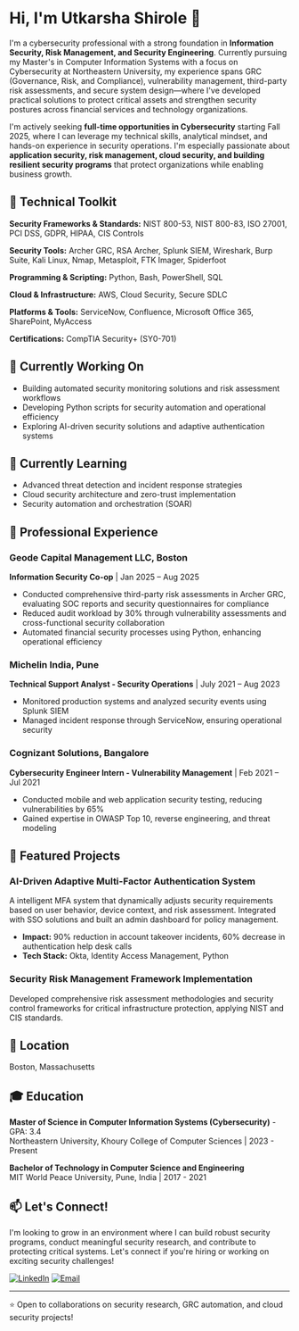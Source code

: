 # Hi, I'm Utkarsha Shirole 👋

I'm a cybersecurity professional with a strong foundation in **Information Security, Risk Management, and Security Engineering**. Currently pursuing my Master's in Computer Information Systems with a focus on Cybersecurity at Northeastern University, my experience spans GRC (Governance, Risk, and Compliance), vulnerability management, third-party risk assessments, and secure system design—where I've developed practical solutions to protect critical assets and strengthen security postures across financial services and technology organizations.

I'm actively seeking **full-time opportunities in Cybersecurity** starting Fall 2025, where I can leverage my technical skills, analytical mindset, and hands-on experience in security operations. I'm especially passionate about **application security, risk management, cloud security, and building resilient security programs** that protect organizations while enabling business growth.

## 🔧 Technical Toolkit

**Security Frameworks & Standards:** NIST 800-53, NIST 800-83, ISO 27001, PCI DSS, GDPR, HIPAA, CIS Controls

**Security Tools:** Archer GRC, RSA Archer, Splunk SIEM, Wireshark, Burp Suite, Kali Linux, Nmap, Metasploit, FTK Imager, Spiderfoot

**Programming & Scripting:** Python, Bash, PowerShell, SQL

**Cloud & Infrastructure:** AWS, Cloud Security, Secure SDLC

**Platforms & Tools:** ServiceNow, Confluence, Microsoft Office 365, SharePoint, MyAccess

**Certifications:** CompTIA Security+ (SY0-701)

## 🎯 Currently Working On

- Building automated security monitoring solutions and risk assessment workflows
- Developing Python scripts for security automation and operational efficiency
- Exploring AI-driven security solutions and adaptive authentication systems

## 🌱 Currently Learning

- Advanced threat detection and incident response strategies
- Cloud security architecture and zero-trust implementation
- Security automation and orchestration (SOAR)

## 💼 Professional Experience

### Geode Capital Management LLC, Boston
**Information Security Co-op** | Jan 2025 – Aug 2025
- Conducted comprehensive third-party risk assessments in Archer GRC, evaluating SOC reports and security questionnaires for compliance
- Reduced audit workload by 30% through vulnerability assessments and cross-functional security collaboration
- Automated financial security processes using Python, enhancing operational efficiency

### Michelin India, Pune
**Technical Support Analyst - Security Operations** | July 2021 – Aug 2023
- Monitored production systems and analyzed security events using Splunk SIEM
- Managed incident response through ServiceNow, ensuring operational security

### Cognizant Solutions, Bangalore
**Cybersecurity Engineer Intern - Vulnerability Management** | Feb 2021 – Jul 2021
- Conducted mobile and web application security testing, reducing vulnerabilities by 65%
- Gained expertise in OWASP Top 10, reverse engineering, and threat modeling

## 🚀 Featured Projects

### AI-Driven Adaptive Multi-Factor Authentication System
A intelligent MFA system that dynamically adjusts security requirements based on user behavior, device context, and risk assessment. Integrated with SSO solutions and built an admin dashboard for policy management.
- **Impact:** 90% reduction in account takeover incidents, 60% decrease in authentication help desk calls
- **Tech Stack:** Okta, Identity Access Management, Python

### Security Risk Management Framework Implementation
Developed comprehensive risk assessment methodologies and security control frameworks for critical infrastructure protection, applying NIST and CIS standards.

## 📍 Location
Boston, Massachusetts

## 🎓 Education

**Master of Science in Computer Information Systems (Cybersecurity)** - GPA: 3.4  
Northeastern University, Khoury College of Computer Sciences | 2023 - Present

**Bachelor of Technology in Computer Science and Engineering**  
MIT World Peace University, Pune, India | 2017 - 2021

## 📫 Let's Connect!

I'm looking to grow in an environment where I can build robust security programs, conduct meaningful security research, and contribute to protecting critical systems. Let's connect if you're hiring or working on exciting security challenges!

[![LinkedIn](https://img.shields.io/badge/LinkedIn-0077B5?style=for-the-badge&logo=linkedin&logoColor=white)](https://linkedin.com/in/utkarsha-shirole-85bbab160)
[![Email](https://img.shields.io/badge/Email-D14836?style=for-the-badge&logo=gmail&logoColor=white)](mailto:shiroleutkarsha1@gmail.com)

---

⭐️ Open to collaborations on security research, GRC automation, and cloud security projects!
